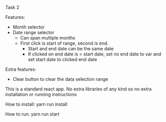Task 2

Features:

- Month selector
- Date range selector
  - Can span multiple months
  - First click is start of range, second is end.
    - Start and end date can be the same date
    - If clicked on end date is < start date, set no end date to var and set start date to clicked end date

Extra features:
- Clear button to clear the data selection range


This is a standard react app. No extra libraries of any kind so no extra installation or running instructions

How to install:
yarn run install


How to run:
yarn run start

